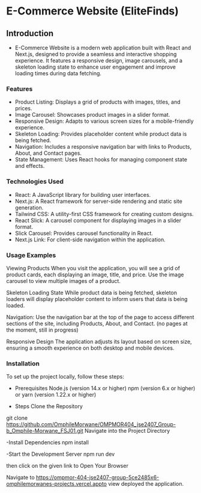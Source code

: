 # E-Commerce Website (EliteFinds)

## Introduction

- E-Commerce Website is a modern web application built with React and Next.js, designed to provide a seamless and interactive shopping experience. It features a responsive design, image carousels, and a skeleton loading state to enhance user engagement and improve loading times during data fetching.

### Features
- Product Listing: Displays a grid of products with images, titles, and prices.
- Image Carousel: Showcases product images in a slider format.
- Responsive Design: Adapts to various screen sizes for a mobile-friendly experience.
- Skeleton Loading: Provides placeholder content while product data is being fetched.
- Navigation: Includes a responsive navigation bar with links to Products, About, and Contact pages.
- State Management: Uses React hooks for managing component state and effects.

### Technologies Used
- React: A JavaScript library for building user interfaces.
- Next.js: A React framework for server-side rendering and static site generation.
- Tailwind CSS: A utility-first CSS framework for creating custom designs.
- React Slick: A carousel component for displaying images in a slider format.
- Slick Carousel: Provides carousel functionality in React.
- Next.js Link: For client-side navigation within the application.

### Usage Examples
Viewing Products When you visit the application, you will see a grid of product cards, each displaying an image, title, and price. Use the image carousel to view multiple images of a product.

Skeleton Loading State While product data is being fetched, skeleton loaders will display placeholder content to inform users that data is being loaded.

Navigation: Use the navigation bar at the top of the page to access different sections of the site, including Products, About, and Contact. (no pages at the moment, still in progress)

Responsive Design The application adjusts its layout based on screen size, ensuring a smooth experience on both desktop and mobile devices.

### Installation
To set up the project locally, follow these steps:

- Prerequisites
Node.js (version 14.x or higher)
npm (version 6.x or higher) or yarn (version 1.22.x or higher)

- Steps
Clone the Repository


git clone https://github.com/OmphileMorwane/OMPMOR404_jse2407_Group-b_Omphile-Morwane_FSJ01.git
Navigate into the Project Directory

-Install Dependencies
npm install

-Start the Development Server
npm run dev 

then click on the given link to Open Your Browser

Navigate to https://ompmor-404-jse2407-group-5ce2485x6-omphilemorwanes-projects.vercel.appto view deployed the application.
